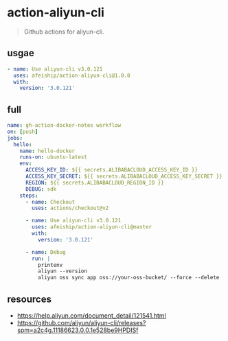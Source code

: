 # action-aliyun-cli
> Github actions for aliyun-cli.

## usgae
```yml
- name: Use aliyun-cli v3.0.121
  uses: afeiship/action-aliyun-cli@1.0.0
  with:
    version: '3.0.121'
```

## full
```yml
name: gh-action-docker-notes workflow
on: [push]
jobs:
  hello:
    name: hello-docker
    runs-on: ubuntu-latest
    env:
      ACCESS_KEY_ID: ${{ secrets.ALIBABACLOUD_ACCESS_KEY_ID }}
      ACCESS_KEY_SECRET: ${{ secrets.ALIBABACLOUD_ACCESS_KEY_SECRET }}
      REGION: ${{ secrets.ALIBABACLOUD_REGION_ID }}
      DEBUG: sdk
    steps:
      - name: Checkout
        uses: actions/checkout@v2

      - name: Use aliyun-cli v3.0.121
        uses: afeiship/action-aliyun-cli@master
        with:
          version: '3.0.121'

      - name: Debug
        run: |
          printenv
          aliyun --version
          aliyun oss sync app oss://your-oss-bucket/ --force --delete
```

## resources
- https://help.aliyun.com/document_detail/121541.html
- https://github.com/aliyun/aliyun-cli/releases?spm=a2c4g.11186623.0.0.1e528be9HPDISf